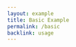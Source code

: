 ```yaml
---
layout: example
title: Basic Example
permalink: /basic
backlink: usage
---
```


<script>
    System.import('examples/main-basic').catch(function(err) { console.error(err); });
</script>
